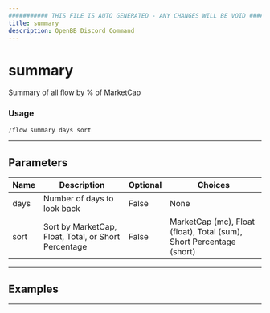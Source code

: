 ```yaml
---
########### THIS FILE IS AUTO GENERATED - ANY CHANGES WILL BE VOID ###########
title: summary
description: OpenBB Discord Command
---
```


# summary

Summary of all flow by % of MarketCap

### Usage

```python wordwrap
/flow summary days sort
```

---

## Parameters

| Name | Description | Optional | Choices |
| ---- | ----------- | -------- | ------- |
| days | Number of days to look back | False | None |
| sort | Sort by MarketCap, Float, Total, or Short Percentage | False | MarketCap (mc), Float (float), Total (sum), Short Percentage (short) |


---

## Examples


---
